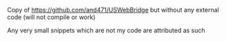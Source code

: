 Copy of https://github.com/and471/USWebBridge but without any external code (will not compile or work)

Any very small snippets which are not my code are attributed as such
